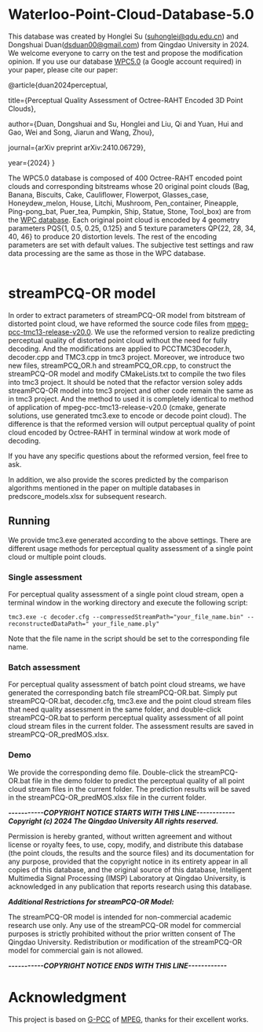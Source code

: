# Waterloo-Point-Cloud-Database-5.0

This database was created by Honglei Su ([suhonglei@qdu.edu.cn](mailto:suhonglei@qdu.edu.cn)) and Dongshuai Duan(dsduan00@gmail.com) from Qingdao University in 2024. We welcome everyone to carry on the test and propose the modification opinion. If you use our database [WPC5.0]( https://drive.google.com/drive/folders/1WF5MHuixfaWm_TsSsv9ClIh0N7z2pXou?usp=sharing) (a Google account required) in your paper, please cite our paper:

@article{duan2024perceptual,

   title={Perceptual Quality Assessment of Octree-RAHT Encoded 3D Point Clouds}, 
   
   author={Duan, Dongshuai and Su, Honglei and Liu, Qi and Yuan, Hui and Gao, Wei and Song, Jiarun and Wang, Zhou},
   
   journal={arXiv preprint arXiv:2410.06729}, 
   
   year={2024} 
}

The WPC5.0 database is composed of 400 Octree-RAHT encoded point clouds and corresponding bitstreams whose 20 original point clouds (Bag, Banana, Biscuits, Cake, Cauliflower, Flowerpot, Glasses_case, Honeydew_melon, House, Litchi, Mushroom, Pen_container, Pineapple, Ping-pong_bat, Puer_tea, Pumpkin, Ship, Statue, Stone, Tool_box) are from the [WPC database](https://github.com/qdushl/Waterloo-Point-Cloud-Database). Each original point cloud is encoded by 4 geometry parameters PQS{1, 0.5, 0.25, 0.125} and 5 texture parameters QP{22, 28, 34, 40, 46} to produce 20 distortion levels. The rest of the encoding parameters are set with default values. The subjective test settings and raw data processing are the same as those in the WPC database.<br/><br/>

# streamPCQ-OR model

In order to extract parameters of streamPCQ-OR model from bitstream of distorted point cloud, we have reformed the source code files from [mpeg-pcc-tmc13-release-v20.0](https://github.com/MPEGGroup/mpeg-pcc-tmc13/releases/tag/release-v20.0). We use the reformed version to realize predicting perceptual quality of distorted point cloud without the need for fully decoding. And the modifications are applied to PCCTMC3Decoder.h, decoder.cpp and TMC3.cpp in tmc3 project. Moreover, we introduce two new files, streamPCQ_OR.h and streamPCQ_OR.cpp, to construct the streamPCQ-OR model and modify CMakeLists.txt to compile the two files into tmc3 project. It should be noted that the refactor version soley adds streamPCQ-OR model into tmc3 project and other code remain the same as in tmc3 project. And the method to used it is completely identical to method of application of mpeg-pcc-tmc13-release-v20.0 (cmake, generate solutions, use generated tmc3.exe to encode or decode point cloud). The difference is that the reformed version will output perceptual quality of point cloud encoded by Octree-RAHT in terminal window at work mode of decoding.

If you have any specific questions about the reformed version, feel free to ask.

In addition, we also provide the scores predicted by the comparison algorithms mentioned in the paper on multiple databases in predscore_models.xlsx for subsequent research.

## Running

We provide tmc3.exe generated according to the above settings. There are different usage methods for perceptual quality assessment of a single point cloud or multiple point clouds.

### Single assessment

For perceptual quality assessment of a single point cloud stream, open a terminal window in the working directory and execute the following script:

```console
tmc3.exe -c decoder.cfg --compressedStreamPath="your_file_name.bin" --reconstructedDataPath=" your_file_name.ply"
```

Note that the file name in the script should be set to the corresponding file name.

### Batch assessment

For perceptual quality assessment of batch point cloud streams, we have generated the corresponding batch file streamPCQ-OR.bat. Simply put streamPCQ-OR.bat, decoder.cfg, tmc3.exe and the point cloud stream files that need quality assessment in the same folder, and double-click streamPCQ-OR.bat to perform perceptual quality assessment of all point cloud stream files in the current folder. The assessment results are saved in streamPCQ-OR_predMOS.xlsx.

### Demo

We provide the corresponding demo file. Double-click the streamPCQ-OR.bat file in the demo folder to predict the perceptual quality of all point cloud stream files in the current folder. The prediction results will be saved in the streamPCQ-OR_predMOS.xlsx file in the current folder.

***-----------COPYRIGHT NOTICE STARTS WITH THIS LINE------------***
***Copyright (c) 2024 The Qingdao University All rights reserved.***

Permission is hereby granted, without written agreement and without license or royalty fees, to use, copy, modify, and distribute this database (the point clouds, the results and the source files) and its documentation for any purpose, provided that the copyright notice in its entirety appear in all copies of this database, and the original source of this database, Intelligent Multimedia Signal Processing (IMSP) Laboratory at Qingdao University, is acknowledged in any publication that reports research using this database.

***Additional Restrictions for streamPCQ-OR Model:***

The streamPCQ-OR model is intended for non-commercial academic research use only. Any use of the streamPCQ-OR model for commercial purposes is strictly prohibited without the prior written consent of The Qingdao University. Redistribution or modification of the streamPCQ-OR model for commercial gain is not allowed.

***-----------COPYRIGHT NOTICE ENDS WITH THIS LINE------------***

# Acknowledgment

This project is based on [G-PCC](https://www.mpeg.org/standards/MPEG-I/9/) of [MPEG](https://www.mpeg.org), thanks for their excellent works.
